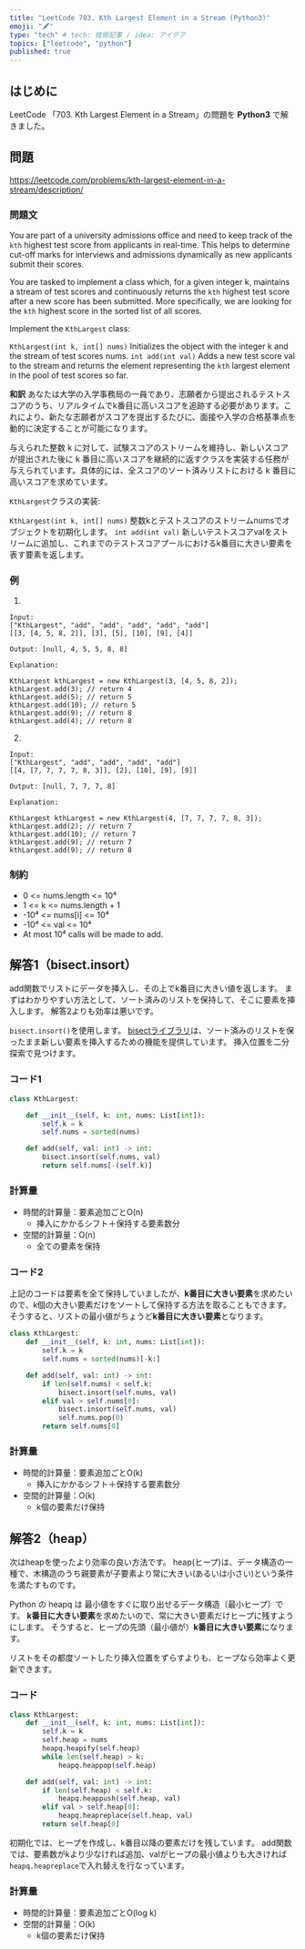 ```yaml
---
title: "LeetCode 703. Kth Largest Element in a Stream (Python3)"
emoji: "🖋"
type: "tech" # tech: 技術記事 / idea: アイデア
topics: ["leetcode", "python"]
published: true
---
```

## はじめに
LeetCode 「703. Kth Largest Element in a Stream」の問題を **Python3** で解きました。

## 問題
https://leetcode.com/problems/kth-largest-element-in-a-stream/description/

### 問題文
You are part of a university admissions office and need to keep track of the `kth` highest test score from applicants in real-time. This helps to determine cut-off marks for interviews and admissions dynamically as new applicants submit their scores.

You are tasked to implement a class which, for a given integer k, maintains a stream of test scores and continuously returns the `kth` highest test score after a new score has been submitted. More specifically, we are looking for the `kth` highest score in the sorted list of all scores.

Implement the `KthLargest` class:

`KthLargest(int k, int[] nums)` Initializes the object with the integer k and the stream of test scores nums.
`int add(int val)` Adds a new test score val to the stream and returns the element representing the `kth` largest element in the pool of test scores so far.

**和訳**
あなたは大学の入学事務局の一員であり、志願者から提出されるテストスコアのうち、リアルタイムでk番目に高いスコアを追跡する必要があります。これにより、新たな志願者がスコアを提出するたびに、面接や入学の合格基準点を動的に決定することが可能になります。

与えられた整数 k に対して、試験スコアのストリームを維持し、新しいスコアが提出された後に k 番目に高いスコアを継続的に返すクラスを実装する任務が与えられています。具体的には、全スコアのソート済みリストにおける k 番目に高いスコアを求めています。

`KthLargest`クラスの実装:

`KthLargest(int k, int[] nums)`
整数kとテストスコアのストリームnumsでオブジェクトを初期化します。
`int add(int val)`
新しいテストスコアvalをストリームに追加し、これまでのテストスコアプールにおけるk番目に大きい要素を表す要素を返します。

### 例
1.
```
Input:
["KthLargest", "add", "add", "add", "add", "add"]
[[3, [4, 5, 8, 2]], [3], [5], [10], [9], [4]]

Output: [null, 4, 5, 5, 8, 8]

Explanation:

KthLargest kthLargest = new KthLargest(3, [4, 5, 8, 2]);
kthLargest.add(3); // return 4
kthLargest.add(5); // return 5
kthLargest.add(10); // return 5
kthLargest.add(9); // return 8
kthLargest.add(4); // return 8
```

2.
```
Input:
["KthLargest", "add", "add", "add", "add"]
[[4, [7, 7, 7, 7, 8, 3]], [2], [10], [9], [9]]

Output: [null, 7, 7, 7, 8]

Explanation:

KthLargest kthLargest = new KthLargest(4, [7, 7, 7, 7, 8, 3]);
kthLargest.add(2); // return 7
kthLargest.add(10); // return 7
kthLargest.add(9); // return 7
kthLargest.add(9); // return 8
```

### 制約
- 0 <= nums.length <= 10⁴
- 1 <= k <= nums.length + 1
- -10⁴ <= nums[i] <= 10⁴
- -10⁴ <= val <= 10⁴
- At most 10⁴ calls will be made to add.

## 解答1（bisect.insort）
add関数でリストにデータを挿入し、その上でk番目に大きい値を返します。
まずはわかりやすい方法として、ソート済みのリストを保持して、そこに要素を挿入します。
解答2よりも効率は悪いです。

`bisect.insort()`を使用します。
[bisectライブラリ](https://docs.python.org/ja/3.13/library/bisect.html)は、ソート済みのリストを保ったまま新しい要素を挿入するための機能を提供しています。
挿入位置を二分探索で見つけます。

### コード1
```py
class KthLargest:

    def __init__(self, k: int, nums: List[int]):
        self.k = k
        self.nums = sorted(nums)

    def add(self, val: int) -> int:
        bisect.insort(self.nums, val)
        return self.nums[-(self.k)]
```

### 計算量
- 時間的計算量：要素追加ごとO(n)
    - 挿入にかかるシフト＋保持する要素数分
- 空間的計算量：O(n)
    - 全ての要素を保持

### コード2

上記のコードは要素を全て保持していましたが、**k番目に大きい要素**を求めたいので、k個の大きい要素だけをソートして保持する方法を取ることもできます。
そうすると、リストの最小値がちょうど**k番目に大きい要素**となります。

```py
class KthLargest:
    def __init__(self, k: int, nums: List[int]):
        self.k = k
        self.nums = sorted(nums)[-k:]

    def add(self, val: int) -> int:
        if len(self.nums) < self.k:
            bisect.insort(self.nums, val)
        elif val > self.nums[0]:
            bisect.insort(self.nums, val)
            self.nums.pop(0)
        return self.nums[0]
```

### 計算量
- 時間的計算量：要素追加ごとO(k)
    - 挿入にかかるシフト＋保持する要素数分
- 空間的計算量：O(k)
    - k個の要素だけ保持

## 解答2（heap）
次はheapを使ったより効率の良い方法です。
heap(ヒープ)は、データ構造の一種で、木構造のうち親要素が子要素より常に大きい(あるいは小さい)という条件を満たすものです。

Python の heapq は 最小値をすぐに取り出せるデータ構造（最小ヒープ）です。
**k番目に大きい要素**を求めたいので、常に大きい要素だけヒープに残すようにします。
そうすると、ヒープの先頭（最小値が）**k番目に大きい要素**になります。

リストをその都度ソートしたり挿入位置をずらすよりも、ヒープなら効率よく更新できます。

### コード
```py
class KthLargest:
    def __init__(self, k: int, nums: List[int]):
        self.k = k
        self.heap = nums
        heapq.heapify(self.heap)
        while len(self.heap) > k:
            heapq.heappop(self.heap)

    def add(self, val: int) -> int:
        if len(self.heap) < self.k:
            heapq.heappush(self.heap, val)
        elif val > self.heap[0]:
            heapq.heapreplace(self.heap, val)
        return self.heap[0]
```

初期化では、ヒープを作成し、k番目以降の要素だけを残しています。
add関数では、要素数がkより少なければ追加、valがヒープの最小値よりも大きければ`heapq.heapreplace`で入れ替えを行なっています。

### 計算量
- 時間的計算量：要素追加ごとO(log k)
- 空間的計算量：O(k)
    - k個の要素だけ保持